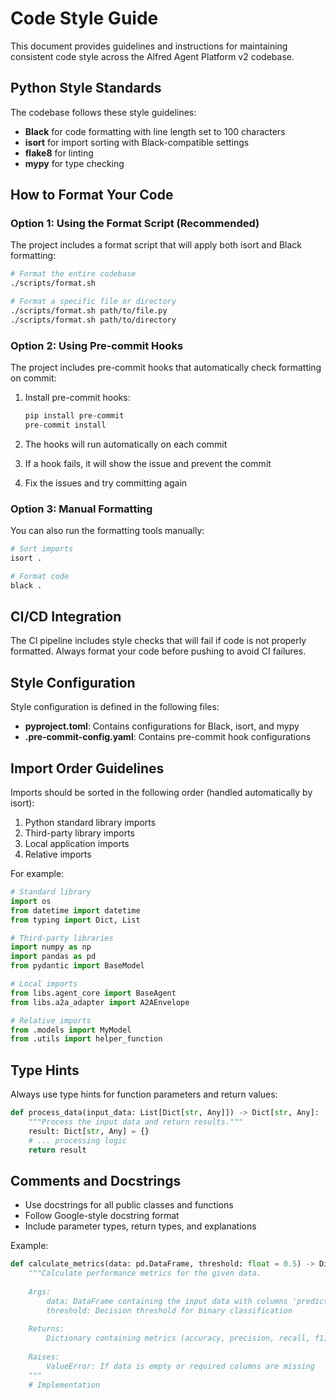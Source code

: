 # Code Style Guide

This document provides guidelines and instructions for maintaining consistent code style across the Alfred Agent Platform v2 codebase.

## Python Style Standards

The codebase follows these style guidelines:

- **Black** for code formatting with line length set to 100 characters
- **isort** for import sorting with Black-compatible settings
- **flake8** for linting
- **mypy** for type checking

## How to Format Your Code

### Option 1: Using the Format Script (Recommended)

The project includes a format script that will apply both isort and Black formatting:

```bash
# Format the entire codebase
./scripts/format.sh

# Format a specific file or directory
./scripts/format.sh path/to/file.py
./scripts/format.sh path/to/directory
```

### Option 2: Using Pre-commit Hooks

The project includes pre-commit hooks that automatically check formatting on commit:

1. Install pre-commit hooks:
   ```bash
   pip install pre-commit
   pre-commit install
   ```

2. The hooks will run automatically on each commit
3. If a hook fails, it will show the issue and prevent the commit
4. Fix the issues and try committing again

### Option 3: Manual Formatting

You can also run the formatting tools manually:

```bash
# Sort imports
isort .

# Format code
black .
```

## CI/CD Integration

The CI pipeline includes style checks that will fail if code is not properly formatted. Always format your code before pushing to avoid CI failures.

## Style Configuration

Style configuration is defined in the following files:

- **pyproject.toml**: Contains configurations for Black, isort, and mypy
- **.pre-commit-config.yaml**: Contains pre-commit hook configurations

## Import Order Guidelines

Imports should be sorted in the following order (handled automatically by isort):

1. Python standard library imports
2. Third-party library imports
3. Local application imports
4. Relative imports

For example:

```python
# Standard library
import os
from datetime import datetime
from typing import Dict, List

# Third-party libraries
import numpy as np
import pandas as pd
from pydantic import BaseModel

# Local imports
from libs.agent_core import BaseAgent
from libs.a2a_adapter import A2AEnvelope

# Relative imports
from .models import MyModel
from .utils import helper_function
```

## Type Hints

Always use type hints for function parameters and return values:

```python
def process_data(input_data: List[Dict[str, Any]]) -> Dict[str, Any]:
    """Process the input data and return results."""
    result: Dict[str, Any] = {}
    # ... processing logic
    return result
```

## Comments and Docstrings

- Use docstrings for all public classes and functions
- Follow Google-style docstring format
- Include parameter types, return types, and explanations

Example:

```python
def calculate_metrics(data: pd.DataFrame, threshold: float = 0.5) -> Dict[str, float]:
    """Calculate performance metrics for the given data.
    
    Args:
        data: DataFrame containing the input data with columns 'prediction' and 'actual'
        threshold: Decision threshold for binary classification
        
    Returns:
        Dictionary containing metrics (accuracy, precision, recall, f1)
        
    Raises:
        ValueError: If data is empty or required columns are missing
    """
    # Implementation
```